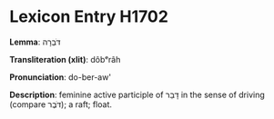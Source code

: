 # Lexicon Entry H1702

**Lemma**: דֹּבְרָה

**Transliteration (xlit)**: dôbᵉrâh

**Pronunciation**: do-ber-aw'

**Description**:
feminine active participle of דָבַר in the sense of driving (compare דֹּבֶר); a raft; float.
